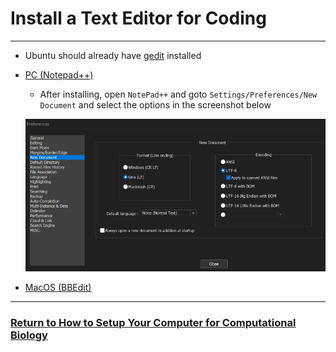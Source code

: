 # Install a Text Editor for Coding

---

* Ubuntu should already have [gedit](https://help.gnome.org/users/gedit/stable/) installed

* [PC (Notepad++)](https://notepad-plus-plus.org/downloads/)
  
  * After installing, open `NotePad++` and goto `Settings/Preferences/New Document` and select the options in the screenshot below
  
  ![](notepad_eol_preferences.png)
  
* [MacOS (BBEdit)](https://www.barebones.com/products/textwrangler/download.html)

---

### [Return to How to Setup Your Computer for Computational Biology](https://github.com/tamucc-comp-bio/how_to/blob/main/howto_setup_computer.md)
